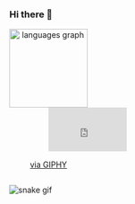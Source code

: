 ### Hi there 👋

<div style="display:inline-block;" align="center">
  <img src="https://github-readme-stats.vercel.app/api/top-langs?locale=en&hide_title=false&layout=compact&card_width=320&langs_count=5&theme=dracula&hide_border=false&username=betossauro" height="140" alt="languages graph"  />
  <div style="width:100%;height:0;padding-bottom:56%;position:relative;"><iframe src="https://giphy.com/embed/W4CJ8xy0noyja0fgdo" width="100%" height="100%" style="position:absolute" frameBorder="0" class="giphy-embed" allowFullScreen></iframe></div><p><a href="https://giphy.com/gifs/swaps4-W4CJ8xy0noyja0fgdo">via GIPHY</a></p>
</div>
<p></p>

![snake gif](https://github.com/betossauro/betossauro/blob/output/github-contribution-grid-snake.svg)
